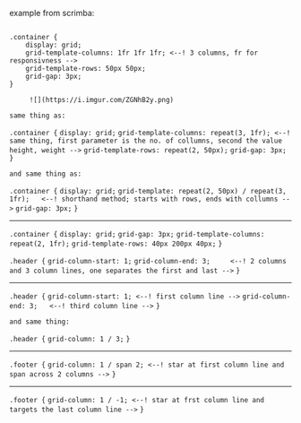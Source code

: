 example from scrimba:

```

.container {
    display: grid;
    grid-template-columns: 1fr 1fr 1fr; <--! 3 columns, fr for responsivness -->
    grid-template-rows: 50px 50px;
    grid-gap: 3px;
}

```
         ![](https://i.imgur.com/ZGNhB2y.png)

    same thing as:

`.container {`
    `display: grid;`
    `grid-template-columns: repeat(3, 1fr); <--! same thing, first parameter is the no. of collumns, second the value height, weight -->`
    `grid-template-rows: repeat(2, 50px);`
    `grid-gap: 3px;`
`}`


    and same thing as:

`.container {`
    `display: grid;`
    `grid-template: repeat(2, 50px) / repeat(3, 1fr);   <--! shorthand method; starts with rows, ends with collumns -->`
    `grid-gap: 3px;`
`}`



------

`.container {`
    `display: grid;`
    `grid-gap: 3px;`
    `grid-template-columns: repeat(2, 1fr);`
    `grid-template-rows: 40px 200px 40px;`
`}`

`.header {`
    `grid-column-start: 1;`
    `grid-column-end: 3;     <--! 2 columns and 3 column lines, one separates the first and last -->`
`}`

--------

`.header {`
    `grid-column-start: 1; <--! first column line -->`
    `grid-column-end: 3;   <--! third column line -->`
`}`


`and same thing:`


`.header {`
    `grid-column: 1 / 3;`
`}`



------

`.footer {`
    `grid-column: 1 / span 2; <--! star at first column line and span across 2 columns -->`
`}`

--------

`.footer {`
    `grid-column: 1 / -1; <--! star at frst column line and targets the last column line -->`
`}`
